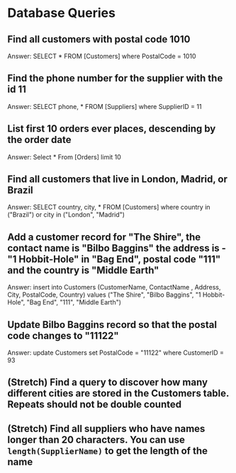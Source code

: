 # Database Queries

## Find all customers with postal code 1010

Answer: SELECT * FROM [Customers]
        where PostalCode = 1010

## Find the phone number for the supplier with the id 11

Answer: SELECT phone, * FROM [Suppliers]
        where SupplierID = 11

## List first 10 orders ever places, descending by the order date

Answer: Select * From [Orders] 
        limit 10 

## Find all customers that live in London, Madrid, or Brazil

Answer: SELECT country, city, * FROM [Customers]
        where country in ("Brazil") or city in ("London", "Madrid")

## Add a customer record for "The Shire", the contact name is "Bilbo Baggins" the address is -"1 Hobbit-Hole" in "Bag End", postal code "111" and the country is "Middle Earth"

Answer: insert into Customers (CustomerName, ContactName , Address, City,          PostalCode, Country)
        values ("The Shire", "Bilbo Baggins", "1 Hobbit-Hole", "Bag End", "111", "Middle Earth")

## Update Bilbo Baggins record so that the postal code changes to "11122"

Answer: update Customers set PostalCode = "11122"
        where CustomerID = 93

## (Stretch) Find a query to discover how many different cities are stored in the Customers table. Repeats should not be double counted

## (Stretch) Find all suppliers who have names longer than 20 characters. You can use `length(SupplierName)` to get the length of the name

